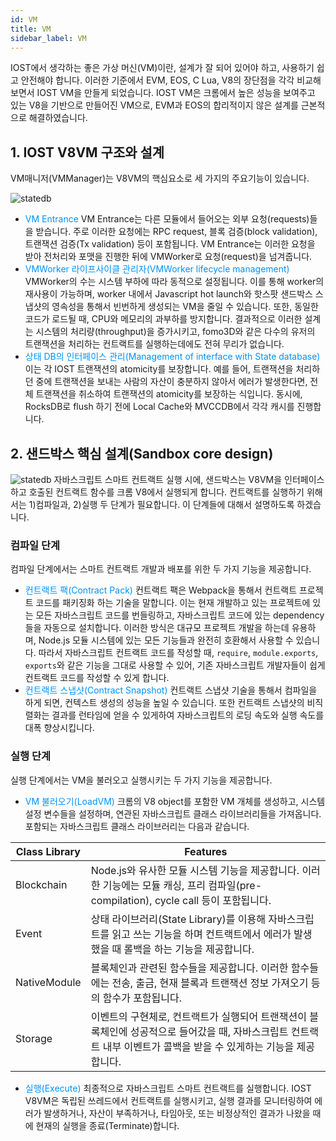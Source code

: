 ```yaml
---
id: VM
title: VM
sidebar_label: VM
---
```

IOST에서 생각하는 좋은 가상 머신(VM)이란, 설계가 잘 되어 있어야 하고, 사용하기 쉽고 안전해야 합니다. 이러한 기준에서 EVM, EOS, C Lua, V8의 장단점을 각각 비교해보면서 IOST VM을 만들게 되었습니다. IOST VM은 크롬에서 높은 성능을 보여주고 있는 V8을 기반으로 만들어진 VM으로, EVM과 EOS의 합리적이지 않은 설계를 근본적으로 해결하였습니다.

## 1. IOST V8VM 구조와 설계
VM매니저(VMManager)는 V8VM의 핵심요소로 세 가지의 주요기능이 있습니다.

![statedb](assets/2-intro-of-iost/VM/V8VM.png)
* <font color="#0092ff">VM Entrance </font>VM Entrance는 다른 모듈에서 들어오는 외부 요청(requests)들을 받습니다. 주로 이러한 요청에는 RPC request, 블록 검증(block validation), 트랜잭션 검증(Tx validation) 등이 포함됩니다. VM Entrance는 이러한 요청을 받아 전처리와 포맷을 진행한 뒤에 VMWorker로 요청(request)을 넘겨줍니다.
* <font color="#0092ff">VMWorker 라이프사이클 관리자(VMWorker lifecycle management) </font>VMWorker의 수는 시스템 부하에 따라 동적으로 설정됩니다. 이를 통해 worker의 재사용이 가능하며, worker 내에서 Javascript hot launch와 핫스팟 샌드박스 스냅샷의 영속성을 통해서 빈번하게 생성되는 VM을 줄일 수 있습니다. 또한, 동일한 코드가 로드될 때, CPU와 메모리의 과부하를 방지합니다. 결과적으로 이러한 설계는 시스템의 처리량(throughput)을 증가시키고, fomo3D와 같은 다수의 유저의 트랜잭션을 처리하는 컨트랙트를 실행하는데에도 전혀 무리가 없습니다.
* <font color="#0092ff">상태 DB의 인터페이스 관리(Management of interface with State database) </font> 이는 각 IOST 트랜잭션의 atomicity를 보장합니다. 예를 들어, 트랜잭션을 처리하던 중에 트랜잭션을 보내는 사람의 자산이 충분하지 않아서 에러가 발생한다면, 전체 트랜잭션을 취소하여 트랜잭션의 atomicity를 보장하는 식입니다. 동시에, RocksDB로 flush 하기 전에 Local Cache와 MVCCDB에서 각각 캐시를 진행합니다.

## 2. 샌드박스 핵심 설계(Sandbox core design)

![statedb](assets/2-intro-of-iost/VM/sandbox.png)
자바스크립트 스마트 컨트랙트 실행 시에, 샌드박스는 V8VM을 인터페이스하고 호출된 컨트랙트 함수를 크롬 V8에서 실행되게 합니다. 컨트랙트를 실행하기 위해서는 1)컴파일과, 2)실행 두 단계가 필요합니다. 이 단계들에 대해서 설명하도록 하겠습니다.

### 컴파일 단계
컴파일 단계에서는 스마트 컨트랙트 개발과 배포를 위한 두 가지 기능을 제공합니다.

* <font color="#0092ff">컨트랙트 팩(Contract Pack) </font>컨트랙트 팩은 Webpack을 통해서 컨트랙트 프로젝트 코드를 패키징화 하는 기술을 말합니다. 이는 현재 개발하고 있는 프로젝트에 있는 모든 자바스크립트 코드를 번들링하고, 자바스크립트 코드에 있는 dependency들을 자동으로 설치합니다. 이러한 방식은 대규모 프로젝트 개발을 하는데 유용하며, Node.js 모듈 시스템에 있는 모든 기능들과 완전히 호환해서 사용할 수 있습니다. 따라서 자바스크립트 컨트랙트 코드를 작성할 때, `require`, `module.exports`, `exports`와 같은 기능을 그대로 사용할 수 있어, 기존 자바스크립트 개발자들이 쉽게 컨트랙트 코드를 작성할 수 있게 합니다.  
* <font color="#0092ff">컨트랙트 스냅샷(Contract Snapshot) </font>컨트랙트 스냅샷 기술을 통해서 컴파일을 하게 되면, 컨텍스트 생성의 성능을 높일 수 있습니다. 또한 컨트랙트 스냅샷의 비직렬화는 결과를 런타임에 얻을 수 있게하여 자바스크립트의 로딩 속도와 실행 속도를 대폭 향상시킵니다.

### 실행 단계

실행 단계에서는 VM을 불러오고 실행시키는 두 가지 기능을 제공합니다.

* <font color="#0092ff">VM 불러오기(LoadVM) </font>크롬의 V8 object를 포함한 VM 개체를 생성하고, 시스템 설정 변수들을 설정하며, 연관된 자바스크립트 클래스 라이브러리들을 가져옵니다. 포함되는 자바스크립트 클래스 라이브러리는 다음과 같습니다.

| Class Library          | Features   |
| --------     | -----  |
| Blockchain   | Node.js와 유사한 모듈 시스템 기능을 제공합니다. 이러한 기능에는 모듈 캐싱, 프리 컴파일(pre-compilation), cycle call 등이 포함됩니다.|
| Event        | 상태 라이브러리(State Library)를 이용해 자바스크립트를 읽고 쓰는 기능을 하며 컨트랙트에서 에러가 발생했을 때 롤백을 하는 기능을 제공합니다. |
| NativeModule | 블록체인과 관련된 함수들을 제공합니다. 이러한 함수들에는 전송, 출금, 현재 블록과 트랜잭션 정보 가져오기 등의 함수가 포함됩니다.|
| Storage      | 이벤트의 구현체로, 컨트랙트가 실행되어 트랜잭션이 블록체인에 성공적으로 들어갔을 때, 자바스크립트 컨트랙트 내부 이벤트가 콜백을 받을 수 있게하는 기능을 제공합니다. |

* <font color="#0092ff">실행(Execute) </font>최종적으로 자바스크립트 스마트 컨트랙트를 실행합니다. IOST V8VM은 독립된 쓰레드에서 컨트랙트를 실행시키고, 실행 결과를 모니터링하여 에러가 발생하거나, 자산이 부족하거나, 타임아웃, 또는 비정상적인 결과가 나왔을 때에 현재의 실행을 종료(Terminate)합니다.
